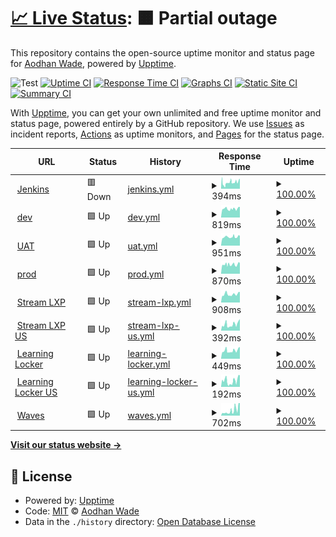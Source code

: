 # [📈 Live Status](https://AodhanLP.github.io/upptime-status): <!--live status--> **🟧 Partial outage**

This repository contains the open-source uptime monitor and status page for [Aodhan Wade](https://AodhanLP.github.io/upptime-status), powered by [Upptime](https://github.com/upptime/upptime).

![Test](https://github.com/AodhanLP/upptime-status/actions/workflows/uptime.yml/badge.svg?branch=master)
[![Uptime CI](https://github.com/AodhanLP/upptime-status/workflows/Uptime%20CI/badge.svg)](https://github.com/AodhanLP/upptime-status/actions?query=workflow%3A%22Uptime+CI%22)
[![Response Time CI](https://github.com/AodhanLP/upptime-status/workflows/Response%20Time%20CI/badge.svg)](https://github.com/AodhanLP/upptime-status/actions?query=workflow%3A%22Response+Time+CI%22)
[![Graphs CI](https://github.com/AodhanLP/upptime-status/workflows/Graphs%20CI/badge.svg)](https://github.com/AodhanLP/upptime-status/actions?query=workflow%3A%22Graphs+CI%22)
[![Static Site CI](https://github.com/AodhanLP/upptime-status/workflows/Static%20Site%20CI/badge.svg)](https://github.com/AodhanLP/upptime-status/actions?query=workflow%3A%22Static+Site+CI%22)
[![Summary CI](https://github.com/AodhanLP/upptime-status/workflows/Summary%20CI/badge.svg)](https://github.com/AodhanLP/upptime-status/actions?query=workflow%3A%22Summary+CI%22)

With [Upptime](https://upptime.js.org), you can get your own unlimited and free uptime monitor and status page, powered entirely by a GitHub repository. We use [Issues](https://github.com/AodhanLP/upptime-status/issues) as incident reports, [Actions](https://github.com/AodhanLP/upptime-status/actions) as uptime monitors, and [Pages](https://AodhanLP.github.io/upptime-status) for the status page.

<!--start: status pages-->
<!-- This summary is generated by Upptime (https://github.com/upptime/upptime) -->
<!-- Do not edit this manually, your changes will be overwritten -->
<!-- prettier-ignore -->
| URL | Status | History | Response Time | Uptime |
| --- | ------ | ------- | ------------- | ------ |
| <img alt="" src="https://favicons.githubusercontent.com/jenkins.learningpool.com" height="13"> [Jenkins](https://jenkins.learningpool.com/) | 🟥 Down | [jenkins.yml](https://github.com/AodhanLP/upptime-status/commits/HEAD/history/jenkins.yml) | <details><summary><img alt="Response time graph" src="./graphs/jenkins/response-time-week.png" height="20"> 394ms</summary><br><a href="https://AodhanLP.github.io/upptime-status/history/jenkins"><img alt="Response time 394" src="https://img.shields.io/endpoint?url=https%3A%2F%2Fraw.githubusercontent.com%2FAodhanLP%2Fupptime-status%2FHEAD%2Fapi%2Fjenkins%2Fresponse-time.json"></a><br><a href="https://AodhanLP.github.io/upptime-status/history/jenkins"><img alt="24-hour response time 559" src="https://img.shields.io/endpoint?url=https%3A%2F%2Fraw.githubusercontent.com%2FAodhanLP%2Fupptime-status%2FHEAD%2Fapi%2Fjenkins%2Fresponse-time-day.json"></a><br><a href="https://AodhanLP.github.io/upptime-status/history/jenkins"><img alt="7-day response time 394" src="https://img.shields.io/endpoint?url=https%3A%2F%2Fraw.githubusercontent.com%2FAodhanLP%2Fupptime-status%2FHEAD%2Fapi%2Fjenkins%2Fresponse-time-week.json"></a><br><a href="https://AodhanLP.github.io/upptime-status/history/jenkins"><img alt="30-day response time 394" src="https://img.shields.io/endpoint?url=https%3A%2F%2Fraw.githubusercontent.com%2FAodhanLP%2Fupptime-status%2FHEAD%2Fapi%2Fjenkins%2Fresponse-time-month.json"></a><br><a href="https://AodhanLP.github.io/upptime-status/history/jenkins"><img alt="1-year response time 394" src="https://img.shields.io/endpoint?url=https%3A%2F%2Fraw.githubusercontent.com%2FAodhanLP%2Fupptime-status%2FHEAD%2Fapi%2Fjenkins%2Fresponse-time-year.json"></a></details> | <details><summary><a href="https://AodhanLP.github.io/upptime-status/history/jenkins">100.00%</a></summary><a href="https://AodhanLP.github.io/upptime-status/history/jenkins"><img alt="All-time uptime 100.00%" src="https://img.shields.io/endpoint?url=https%3A%2F%2Fraw.githubusercontent.com%2FAodhanLP%2Fupptime-status%2FHEAD%2Fapi%2Fjenkins%2Fuptime.json"></a><br><a href="https://AodhanLP.github.io/upptime-status/history/jenkins"><img alt="24-hour uptime 99.99%" src="https://img.shields.io/endpoint?url=https%3A%2F%2Fraw.githubusercontent.com%2FAodhanLP%2Fupptime-status%2FHEAD%2Fapi%2Fjenkins%2Fuptime-day.json"></a><br><a href="https://AodhanLP.github.io/upptime-status/history/jenkins"><img alt="7-day uptime 100.00%" src="https://img.shields.io/endpoint?url=https%3A%2F%2Fraw.githubusercontent.com%2FAodhanLP%2Fupptime-status%2FHEAD%2Fapi%2Fjenkins%2Fuptime-week.json"></a><br><a href="https://AodhanLP.github.io/upptime-status/history/jenkins"><img alt="30-day uptime 100.00%" src="https://img.shields.io/endpoint?url=https%3A%2F%2Fraw.githubusercontent.com%2FAodhanLP%2Fupptime-status%2FHEAD%2Fapi%2Fjenkins%2Fuptime-month.json"></a><br><a href="https://AodhanLP.github.io/upptime-status/history/jenkins"><img alt="1-year uptime 100.00%" src="https://img.shields.io/endpoint?url=https%3A%2F%2Fraw.githubusercontent.com%2FAodhanLP%2Fupptime-status%2FHEAD%2Fapi%2Fjenkins%2Fuptime-year.json"></a></details>
| <img alt="" src="https://favicons.githubusercontent.com/qa.curatrdev.com" height="13"> [dev](https://qa.curatrdev.com/) | 🟩 Up | [dev.yml](https://github.com/AodhanLP/upptime-status/commits/HEAD/history/dev.yml) | <details><summary><img alt="Response time graph" src="./graphs/dev/response-time-week.png" height="20"> 819ms</summary><br><a href="https://AodhanLP.github.io/upptime-status/history/dev"><img alt="Response time 819" src="https://img.shields.io/endpoint?url=https%3A%2F%2Fraw.githubusercontent.com%2FAodhanLP%2Fupptime-status%2FHEAD%2Fapi%2Fdev%2Fresponse-time.json"></a><br><a href="https://AodhanLP.github.io/upptime-status/history/dev"><img alt="24-hour response time 904" src="https://img.shields.io/endpoint?url=https%3A%2F%2Fraw.githubusercontent.com%2FAodhanLP%2Fupptime-status%2FHEAD%2Fapi%2Fdev%2Fresponse-time-day.json"></a><br><a href="https://AodhanLP.github.io/upptime-status/history/dev"><img alt="7-day response time 819" src="https://img.shields.io/endpoint?url=https%3A%2F%2Fraw.githubusercontent.com%2FAodhanLP%2Fupptime-status%2FHEAD%2Fapi%2Fdev%2Fresponse-time-week.json"></a><br><a href="https://AodhanLP.github.io/upptime-status/history/dev"><img alt="30-day response time 819" src="https://img.shields.io/endpoint?url=https%3A%2F%2Fraw.githubusercontent.com%2FAodhanLP%2Fupptime-status%2FHEAD%2Fapi%2Fdev%2Fresponse-time-month.json"></a><br><a href="https://AodhanLP.github.io/upptime-status/history/dev"><img alt="1-year response time 819" src="https://img.shields.io/endpoint?url=https%3A%2F%2Fraw.githubusercontent.com%2FAodhanLP%2Fupptime-status%2FHEAD%2Fapi%2Fdev%2Fresponse-time-year.json"></a></details> | <details><summary><a href="https://AodhanLP.github.io/upptime-status/history/dev">100.00%</a></summary><a href="https://AodhanLP.github.io/upptime-status/history/dev"><img alt="All-time uptime 100.00%" src="https://img.shields.io/endpoint?url=https%3A%2F%2Fraw.githubusercontent.com%2FAodhanLP%2Fupptime-status%2FHEAD%2Fapi%2Fdev%2Fuptime.json"></a><br><a href="https://AodhanLP.github.io/upptime-status/history/dev"><img alt="24-hour uptime 100.00%" src="https://img.shields.io/endpoint?url=https%3A%2F%2Fraw.githubusercontent.com%2FAodhanLP%2Fupptime-status%2FHEAD%2Fapi%2Fdev%2Fuptime-day.json"></a><br><a href="https://AodhanLP.github.io/upptime-status/history/dev"><img alt="7-day uptime 100.00%" src="https://img.shields.io/endpoint?url=https%3A%2F%2Fraw.githubusercontent.com%2FAodhanLP%2Fupptime-status%2FHEAD%2Fapi%2Fdev%2Fuptime-week.json"></a><br><a href="https://AodhanLP.github.io/upptime-status/history/dev"><img alt="30-day uptime 100.00%" src="https://img.shields.io/endpoint?url=https%3A%2F%2Fraw.githubusercontent.com%2FAodhanLP%2Fupptime-status%2FHEAD%2Fapi%2Fdev%2Fuptime-month.json"></a><br><a href="https://AodhanLP.github.io/upptime-status/history/dev"><img alt="1-year uptime 100.00%" src="https://img.shields.io/endpoint?url=https%3A%2F%2Fraw.githubusercontent.com%2FAodhanLP%2Fupptime-status%2FHEAD%2Fapi%2Fdev%2Fuptime-year.json"></a></details>
| <img alt="" src="https://favicons.githubusercontent.com/aodhanwade-uat.headstreamlxp.info" height="13"> [UAT](https://aodhanwade-uat.headstreamlxp.info/) | 🟩 Up | [uat.yml](https://github.com/AodhanLP/upptime-status/commits/HEAD/history/uat.yml) | <details><summary><img alt="Response time graph" src="./graphs/uat/response-time-week.png" height="20"> 951ms</summary><br><a href="https://AodhanLP.github.io/upptime-status/history/uat"><img alt="Response time 951" src="https://img.shields.io/endpoint?url=https%3A%2F%2Fraw.githubusercontent.com%2FAodhanLP%2Fupptime-status%2FHEAD%2Fapi%2Fuat%2Fresponse-time.json"></a><br><a href="https://AodhanLP.github.io/upptime-status/history/uat"><img alt="24-hour response time 999" src="https://img.shields.io/endpoint?url=https%3A%2F%2Fraw.githubusercontent.com%2FAodhanLP%2Fupptime-status%2FHEAD%2Fapi%2Fuat%2Fresponse-time-day.json"></a><br><a href="https://AodhanLP.github.io/upptime-status/history/uat"><img alt="7-day response time 951" src="https://img.shields.io/endpoint?url=https%3A%2F%2Fraw.githubusercontent.com%2FAodhanLP%2Fupptime-status%2FHEAD%2Fapi%2Fuat%2Fresponse-time-week.json"></a><br><a href="https://AodhanLP.github.io/upptime-status/history/uat"><img alt="30-day response time 951" src="https://img.shields.io/endpoint?url=https%3A%2F%2Fraw.githubusercontent.com%2FAodhanLP%2Fupptime-status%2FHEAD%2Fapi%2Fuat%2Fresponse-time-month.json"></a><br><a href="https://AodhanLP.github.io/upptime-status/history/uat"><img alt="1-year response time 951" src="https://img.shields.io/endpoint?url=https%3A%2F%2Fraw.githubusercontent.com%2FAodhanLP%2Fupptime-status%2FHEAD%2Fapi%2Fuat%2Fresponse-time-year.json"></a></details> | <details><summary><a href="https://AodhanLP.github.io/upptime-status/history/uat">100.00%</a></summary><a href="https://AodhanLP.github.io/upptime-status/history/uat"><img alt="All-time uptime 100.00%" src="https://img.shields.io/endpoint?url=https%3A%2F%2Fraw.githubusercontent.com%2FAodhanLP%2Fupptime-status%2FHEAD%2Fapi%2Fuat%2Fuptime.json"></a><br><a href="https://AodhanLP.github.io/upptime-status/history/uat"><img alt="24-hour uptime 100.00%" src="https://img.shields.io/endpoint?url=https%3A%2F%2Fraw.githubusercontent.com%2FAodhanLP%2Fupptime-status%2FHEAD%2Fapi%2Fuat%2Fuptime-day.json"></a><br><a href="https://AodhanLP.github.io/upptime-status/history/uat"><img alt="7-day uptime 100.00%" src="https://img.shields.io/endpoint?url=https%3A%2F%2Fraw.githubusercontent.com%2FAodhanLP%2Fupptime-status%2FHEAD%2Fapi%2Fuat%2Fuptime-week.json"></a><br><a href="https://AodhanLP.github.io/upptime-status/history/uat"><img alt="30-day uptime 100.00%" src="https://img.shields.io/endpoint?url=https%3A%2F%2Fraw.githubusercontent.com%2FAodhanLP%2Fupptime-status%2FHEAD%2Fapi%2Fuat%2Fuptime-month.json"></a><br><a href="https://AodhanLP.github.io/upptime-status/history/uat"><img alt="1-year uptime 100.00%" src="https://img.shields.io/endpoint?url=https%3A%2F%2Fraw.githubusercontent.com%2FAodhanLP%2Fupptime-status%2FHEAD%2Fapi%2Fuat%2Fuptime-year.json"></a></details>
| <img alt="" src="https://favicons.githubusercontent.com/hal9001.curatr3.com" height="13"> [prod](https://hal9001.curatr3.com/) | 🟩 Up | [prod.yml](https://github.com/AodhanLP/upptime-status/commits/HEAD/history/prod.yml) | <details><summary><img alt="Response time graph" src="./graphs/prod/response-time-week.png" height="20"> 870ms</summary><br><a href="https://AodhanLP.github.io/upptime-status/history/prod"><img alt="Response time 870" src="https://img.shields.io/endpoint?url=https%3A%2F%2Fraw.githubusercontent.com%2FAodhanLP%2Fupptime-status%2FHEAD%2Fapi%2Fprod%2Fresponse-time.json"></a><br><a href="https://AodhanLP.github.io/upptime-status/history/prod"><img alt="24-hour response time 935" src="https://img.shields.io/endpoint?url=https%3A%2F%2Fraw.githubusercontent.com%2FAodhanLP%2Fupptime-status%2FHEAD%2Fapi%2Fprod%2Fresponse-time-day.json"></a><br><a href="https://AodhanLP.github.io/upptime-status/history/prod"><img alt="7-day response time 870" src="https://img.shields.io/endpoint?url=https%3A%2F%2Fraw.githubusercontent.com%2FAodhanLP%2Fupptime-status%2FHEAD%2Fapi%2Fprod%2Fresponse-time-week.json"></a><br><a href="https://AodhanLP.github.io/upptime-status/history/prod"><img alt="30-day response time 870" src="https://img.shields.io/endpoint?url=https%3A%2F%2Fraw.githubusercontent.com%2FAodhanLP%2Fupptime-status%2FHEAD%2Fapi%2Fprod%2Fresponse-time-month.json"></a><br><a href="https://AodhanLP.github.io/upptime-status/history/prod"><img alt="1-year response time 870" src="https://img.shields.io/endpoint?url=https%3A%2F%2Fraw.githubusercontent.com%2FAodhanLP%2Fupptime-status%2FHEAD%2Fapi%2Fprod%2Fresponse-time-year.json"></a></details> | <details><summary><a href="https://AodhanLP.github.io/upptime-status/history/prod">100.00%</a></summary><a href="https://AodhanLP.github.io/upptime-status/history/prod"><img alt="All-time uptime 100.00%" src="https://img.shields.io/endpoint?url=https%3A%2F%2Fraw.githubusercontent.com%2FAodhanLP%2Fupptime-status%2FHEAD%2Fapi%2Fprod%2Fuptime.json"></a><br><a href="https://AodhanLP.github.io/upptime-status/history/prod"><img alt="24-hour uptime 100.00%" src="https://img.shields.io/endpoint?url=https%3A%2F%2Fraw.githubusercontent.com%2FAodhanLP%2Fupptime-status%2FHEAD%2Fapi%2Fprod%2Fuptime-day.json"></a><br><a href="https://AodhanLP.github.io/upptime-status/history/prod"><img alt="7-day uptime 100.00%" src="https://img.shields.io/endpoint?url=https%3A%2F%2Fraw.githubusercontent.com%2FAodhanLP%2Fupptime-status%2FHEAD%2Fapi%2Fprod%2Fuptime-week.json"></a><br><a href="https://AodhanLP.github.io/upptime-status/history/prod"><img alt="30-day uptime 100.00%" src="https://img.shields.io/endpoint?url=https%3A%2F%2Fraw.githubusercontent.com%2FAodhanLP%2Fupptime-status%2FHEAD%2Fapi%2Fprod%2Fuptime-month.json"></a><br><a href="https://AodhanLP.github.io/upptime-status/history/prod"><img alt="1-year uptime 100.00%" src="https://img.shields.io/endpoint?url=https%3A%2F%2Fraw.githubusercontent.com%2FAodhanLP%2Fupptime-status%2FHEAD%2Fapi%2Fprod%2Fuptime-year.json"></a></details>
| <img alt="" src="https://favicons.githubusercontent.com/learningpool.streamlxp.com" height="13"> [Stream LXP](https://learningpool.streamlxp.com/) | 🟩 Up | [stream-lxp.yml](https://github.com/AodhanLP/upptime-status/commits/HEAD/history/stream-lxp.yml) | <details><summary><img alt="Response time graph" src="./graphs/stream-lxp/response-time-week.png" height="20"> 908ms</summary><br><a href="https://AodhanLP.github.io/upptime-status/history/stream-lxp"><img alt="Response time 908" src="https://img.shields.io/endpoint?url=https%3A%2F%2Fraw.githubusercontent.com%2FAodhanLP%2Fupptime-status%2FHEAD%2Fapi%2Fstream-lxp%2Fresponse-time.json"></a><br><a href="https://AodhanLP.github.io/upptime-status/history/stream-lxp"><img alt="24-hour response time 1028" src="https://img.shields.io/endpoint?url=https%3A%2F%2Fraw.githubusercontent.com%2FAodhanLP%2Fupptime-status%2FHEAD%2Fapi%2Fstream-lxp%2Fresponse-time-day.json"></a><br><a href="https://AodhanLP.github.io/upptime-status/history/stream-lxp"><img alt="7-day response time 908" src="https://img.shields.io/endpoint?url=https%3A%2F%2Fraw.githubusercontent.com%2FAodhanLP%2Fupptime-status%2FHEAD%2Fapi%2Fstream-lxp%2Fresponse-time-week.json"></a><br><a href="https://AodhanLP.github.io/upptime-status/history/stream-lxp"><img alt="30-day response time 908" src="https://img.shields.io/endpoint?url=https%3A%2F%2Fraw.githubusercontent.com%2FAodhanLP%2Fupptime-status%2FHEAD%2Fapi%2Fstream-lxp%2Fresponse-time-month.json"></a><br><a href="https://AodhanLP.github.io/upptime-status/history/stream-lxp"><img alt="1-year response time 908" src="https://img.shields.io/endpoint?url=https%3A%2F%2Fraw.githubusercontent.com%2FAodhanLP%2Fupptime-status%2FHEAD%2Fapi%2Fstream-lxp%2Fresponse-time-year.json"></a></details> | <details><summary><a href="https://AodhanLP.github.io/upptime-status/history/stream-lxp">100.00%</a></summary><a href="https://AodhanLP.github.io/upptime-status/history/stream-lxp"><img alt="All-time uptime 100.00%" src="https://img.shields.io/endpoint?url=https%3A%2F%2Fraw.githubusercontent.com%2FAodhanLP%2Fupptime-status%2FHEAD%2Fapi%2Fstream-lxp%2Fuptime.json"></a><br><a href="https://AodhanLP.github.io/upptime-status/history/stream-lxp"><img alt="24-hour uptime 100.00%" src="https://img.shields.io/endpoint?url=https%3A%2F%2Fraw.githubusercontent.com%2FAodhanLP%2Fupptime-status%2FHEAD%2Fapi%2Fstream-lxp%2Fuptime-day.json"></a><br><a href="https://AodhanLP.github.io/upptime-status/history/stream-lxp"><img alt="7-day uptime 100.00%" src="https://img.shields.io/endpoint?url=https%3A%2F%2Fraw.githubusercontent.com%2FAodhanLP%2Fupptime-status%2FHEAD%2Fapi%2Fstream-lxp%2Fuptime-week.json"></a><br><a href="https://AodhanLP.github.io/upptime-status/history/stream-lxp"><img alt="30-day uptime 100.00%" src="https://img.shields.io/endpoint?url=https%3A%2F%2Fraw.githubusercontent.com%2FAodhanLP%2Fupptime-status%2FHEAD%2Fapi%2Fstream-lxp%2Fuptime-month.json"></a><br><a href="https://AodhanLP.github.io/upptime-status/history/stream-lxp"><img alt="1-year uptime 100.00%" src="https://img.shields.io/endpoint?url=https%3A%2F%2Fraw.githubusercontent.com%2FAodhanLP%2Fupptime-status%2FHEAD%2Fapi%2Fstream-lxp%2Fuptime-year.json"></a></details>
| <img alt="" src="https://favicons.githubusercontent.com/learningpool-us.streamlxp.com" height="13"> [Stream LXP US](https://learningpool-us.streamlxp.com/) | 🟩 Up | [stream-lxp-us.yml](https://github.com/AodhanLP/upptime-status/commits/HEAD/history/stream-lxp-us.yml) | <details><summary><img alt="Response time graph" src="./graphs/stream-lxp-us/response-time-week.png" height="20"> 392ms</summary><br><a href="https://AodhanLP.github.io/upptime-status/history/stream-lxp-us"><img alt="Response time 392" src="https://img.shields.io/endpoint?url=https%3A%2F%2Fraw.githubusercontent.com%2FAodhanLP%2Fupptime-status%2FHEAD%2Fapi%2Fstream-lxp-us%2Fresponse-time.json"></a><br><a href="https://AodhanLP.github.io/upptime-status/history/stream-lxp-us"><img alt="24-hour response time 577" src="https://img.shields.io/endpoint?url=https%3A%2F%2Fraw.githubusercontent.com%2FAodhanLP%2Fupptime-status%2FHEAD%2Fapi%2Fstream-lxp-us%2Fresponse-time-day.json"></a><br><a href="https://AodhanLP.github.io/upptime-status/history/stream-lxp-us"><img alt="7-day response time 392" src="https://img.shields.io/endpoint?url=https%3A%2F%2Fraw.githubusercontent.com%2FAodhanLP%2Fupptime-status%2FHEAD%2Fapi%2Fstream-lxp-us%2Fresponse-time-week.json"></a><br><a href="https://AodhanLP.github.io/upptime-status/history/stream-lxp-us"><img alt="30-day response time 392" src="https://img.shields.io/endpoint?url=https%3A%2F%2Fraw.githubusercontent.com%2FAodhanLP%2Fupptime-status%2FHEAD%2Fapi%2Fstream-lxp-us%2Fresponse-time-month.json"></a><br><a href="https://AodhanLP.github.io/upptime-status/history/stream-lxp-us"><img alt="1-year response time 392" src="https://img.shields.io/endpoint?url=https%3A%2F%2Fraw.githubusercontent.com%2FAodhanLP%2Fupptime-status%2FHEAD%2Fapi%2Fstream-lxp-us%2Fresponse-time-year.json"></a></details> | <details><summary><a href="https://AodhanLP.github.io/upptime-status/history/stream-lxp-us">100.00%</a></summary><a href="https://AodhanLP.github.io/upptime-status/history/stream-lxp-us"><img alt="All-time uptime 100.00%" src="https://img.shields.io/endpoint?url=https%3A%2F%2Fraw.githubusercontent.com%2FAodhanLP%2Fupptime-status%2FHEAD%2Fapi%2Fstream-lxp-us%2Fuptime.json"></a><br><a href="https://AodhanLP.github.io/upptime-status/history/stream-lxp-us"><img alt="24-hour uptime 100.00%" src="https://img.shields.io/endpoint?url=https%3A%2F%2Fraw.githubusercontent.com%2FAodhanLP%2Fupptime-status%2FHEAD%2Fapi%2Fstream-lxp-us%2Fuptime-day.json"></a><br><a href="https://AodhanLP.github.io/upptime-status/history/stream-lxp-us"><img alt="7-day uptime 100.00%" src="https://img.shields.io/endpoint?url=https%3A%2F%2Fraw.githubusercontent.com%2FAodhanLP%2Fupptime-status%2FHEAD%2Fapi%2Fstream-lxp-us%2Fuptime-week.json"></a><br><a href="https://AodhanLP.github.io/upptime-status/history/stream-lxp-us"><img alt="30-day uptime 100.00%" src="https://img.shields.io/endpoint?url=https%3A%2F%2Fraw.githubusercontent.com%2FAodhanLP%2Fupptime-status%2FHEAD%2Fapi%2Fstream-lxp-us%2Fuptime-month.json"></a><br><a href="https://AodhanLP.github.io/upptime-status/history/stream-lxp-us"><img alt="1-year uptime 100.00%" src="https://img.shields.io/endpoint?url=https%3A%2F%2Fraw.githubusercontent.com%2FAodhanLP%2Fupptime-status%2FHEAD%2Fapi%2Fstream-lxp-us%2Fuptime-year.json"></a></details>
| <img alt="" src="https://favicons.githubusercontent.com/saas.learninglocker.net" height="13"> [Learning Locker](https://saas.learninglocker.net/) | 🟩 Up | [learning-locker.yml](https://github.com/AodhanLP/upptime-status/commits/HEAD/history/learning-locker.yml) | <details><summary><img alt="Response time graph" src="./graphs/learning-locker/response-time-week.png" height="20"> 449ms</summary><br><a href="https://AodhanLP.github.io/upptime-status/history/learning-locker"><img alt="Response time 449" src="https://img.shields.io/endpoint?url=https%3A%2F%2Fraw.githubusercontent.com%2FAodhanLP%2Fupptime-status%2FHEAD%2Fapi%2Flearning-locker%2Fresponse-time.json"></a><br><a href="https://AodhanLP.github.io/upptime-status/history/learning-locker"><img alt="24-hour response time 568" src="https://img.shields.io/endpoint?url=https%3A%2F%2Fraw.githubusercontent.com%2FAodhanLP%2Fupptime-status%2FHEAD%2Fapi%2Flearning-locker%2Fresponse-time-day.json"></a><br><a href="https://AodhanLP.github.io/upptime-status/history/learning-locker"><img alt="7-day response time 449" src="https://img.shields.io/endpoint?url=https%3A%2F%2Fraw.githubusercontent.com%2FAodhanLP%2Fupptime-status%2FHEAD%2Fapi%2Flearning-locker%2Fresponse-time-week.json"></a><br><a href="https://AodhanLP.github.io/upptime-status/history/learning-locker"><img alt="30-day response time 449" src="https://img.shields.io/endpoint?url=https%3A%2F%2Fraw.githubusercontent.com%2FAodhanLP%2Fupptime-status%2FHEAD%2Fapi%2Flearning-locker%2Fresponse-time-month.json"></a><br><a href="https://AodhanLP.github.io/upptime-status/history/learning-locker"><img alt="1-year response time 449" src="https://img.shields.io/endpoint?url=https%3A%2F%2Fraw.githubusercontent.com%2FAodhanLP%2Fupptime-status%2FHEAD%2Fapi%2Flearning-locker%2Fresponse-time-year.json"></a></details> | <details><summary><a href="https://AodhanLP.github.io/upptime-status/history/learning-locker">100.00%</a></summary><a href="https://AodhanLP.github.io/upptime-status/history/learning-locker"><img alt="All-time uptime 100.00%" src="https://img.shields.io/endpoint?url=https%3A%2F%2Fraw.githubusercontent.com%2FAodhanLP%2Fupptime-status%2FHEAD%2Fapi%2Flearning-locker%2Fuptime.json"></a><br><a href="https://AodhanLP.github.io/upptime-status/history/learning-locker"><img alt="24-hour uptime 100.00%" src="https://img.shields.io/endpoint?url=https%3A%2F%2Fraw.githubusercontent.com%2FAodhanLP%2Fupptime-status%2FHEAD%2Fapi%2Flearning-locker%2Fuptime-day.json"></a><br><a href="https://AodhanLP.github.io/upptime-status/history/learning-locker"><img alt="7-day uptime 100.00%" src="https://img.shields.io/endpoint?url=https%3A%2F%2Fraw.githubusercontent.com%2FAodhanLP%2Fupptime-status%2FHEAD%2Fapi%2Flearning-locker%2Fuptime-week.json"></a><br><a href="https://AodhanLP.github.io/upptime-status/history/learning-locker"><img alt="30-day uptime 100.00%" src="https://img.shields.io/endpoint?url=https%3A%2F%2Fraw.githubusercontent.com%2FAodhanLP%2Fupptime-status%2FHEAD%2Fapi%2Flearning-locker%2Fuptime-month.json"></a><br><a href="https://AodhanLP.github.io/upptime-status/history/learning-locker"><img alt="1-year uptime 100.00%" src="https://img.shields.io/endpoint?url=https%3A%2F%2Fraw.githubusercontent.com%2FAodhanLP%2Fupptime-status%2FHEAD%2Fapi%2Flearning-locker%2Fuptime-year.json"></a></details>
| <img alt="" src="https://favicons.githubusercontent.com/saas-us.learninglocker.net" height="13"> [Learning Locker US](https://saas-us.learninglocker.net/) | 🟩 Up | [learning-locker-us.yml](https://github.com/AodhanLP/upptime-status/commits/HEAD/history/learning-locker-us.yml) | <details><summary><img alt="Response time graph" src="./graphs/learning-locker-us/response-time-week.png" height="20"> 192ms</summary><br><a href="https://AodhanLP.github.io/upptime-status/history/learning-locker-us"><img alt="Response time 192" src="https://img.shields.io/endpoint?url=https%3A%2F%2Fraw.githubusercontent.com%2FAodhanLP%2Fupptime-status%2FHEAD%2Fapi%2Flearning-locker-us%2Fresponse-time.json"></a><br><a href="https://AodhanLP.github.io/upptime-status/history/learning-locker-us"><img alt="24-hour response time 281" src="https://img.shields.io/endpoint?url=https%3A%2F%2Fraw.githubusercontent.com%2FAodhanLP%2Fupptime-status%2FHEAD%2Fapi%2Flearning-locker-us%2Fresponse-time-day.json"></a><br><a href="https://AodhanLP.github.io/upptime-status/history/learning-locker-us"><img alt="7-day response time 192" src="https://img.shields.io/endpoint?url=https%3A%2F%2Fraw.githubusercontent.com%2FAodhanLP%2Fupptime-status%2FHEAD%2Fapi%2Flearning-locker-us%2Fresponse-time-week.json"></a><br><a href="https://AodhanLP.github.io/upptime-status/history/learning-locker-us"><img alt="30-day response time 192" src="https://img.shields.io/endpoint?url=https%3A%2F%2Fraw.githubusercontent.com%2FAodhanLP%2Fupptime-status%2FHEAD%2Fapi%2Flearning-locker-us%2Fresponse-time-month.json"></a><br><a href="https://AodhanLP.github.io/upptime-status/history/learning-locker-us"><img alt="1-year response time 192" src="https://img.shields.io/endpoint?url=https%3A%2F%2Fraw.githubusercontent.com%2FAodhanLP%2Fupptime-status%2FHEAD%2Fapi%2Flearning-locker-us%2Fresponse-time-year.json"></a></details> | <details><summary><a href="https://AodhanLP.github.io/upptime-status/history/learning-locker-us">100.00%</a></summary><a href="https://AodhanLP.github.io/upptime-status/history/learning-locker-us"><img alt="All-time uptime 100.00%" src="https://img.shields.io/endpoint?url=https%3A%2F%2Fraw.githubusercontent.com%2FAodhanLP%2Fupptime-status%2FHEAD%2Fapi%2Flearning-locker-us%2Fuptime.json"></a><br><a href="https://AodhanLP.github.io/upptime-status/history/learning-locker-us"><img alt="24-hour uptime 100.00%" src="https://img.shields.io/endpoint?url=https%3A%2F%2Fraw.githubusercontent.com%2FAodhanLP%2Fupptime-status%2FHEAD%2Fapi%2Flearning-locker-us%2Fuptime-day.json"></a><br><a href="https://AodhanLP.github.io/upptime-status/history/learning-locker-us"><img alt="7-day uptime 100.00%" src="https://img.shields.io/endpoint?url=https%3A%2F%2Fraw.githubusercontent.com%2FAodhanLP%2Fupptime-status%2FHEAD%2Fapi%2Flearning-locker-us%2Fuptime-week.json"></a><br><a href="https://AodhanLP.github.io/upptime-status/history/learning-locker-us"><img alt="30-day uptime 100.00%" src="https://img.shields.io/endpoint?url=https%3A%2F%2Fraw.githubusercontent.com%2FAodhanLP%2Fupptime-status%2FHEAD%2Fapi%2Flearning-locker-us%2Fuptime-month.json"></a><br><a href="https://AodhanLP.github.io/upptime-status/history/learning-locker-us"><img alt="1-year uptime 100.00%" src="https://img.shields.io/endpoint?url=https%3A%2F%2Fraw.githubusercontent.com%2FAodhanLP%2Fupptime-status%2FHEAD%2Fapi%2Flearning-locker-us%2Fuptime-year.json"></a></details>
| <img alt="" src="https://favicons.githubusercontent.com/waves.learningpool.com" height="13"> [Waves](https://waves.learningpool.com/) | 🟩 Up | [waves.yml](https://github.com/AodhanLP/upptime-status/commits/HEAD/history/waves.yml) | <details><summary><img alt="Response time graph" src="./graphs/waves/response-time-week.png" height="20"> 702ms</summary><br><a href="https://AodhanLP.github.io/upptime-status/history/waves"><img alt="Response time 702" src="https://img.shields.io/endpoint?url=https%3A%2F%2Fraw.githubusercontent.com%2FAodhanLP%2Fupptime-status%2FHEAD%2Fapi%2Fwaves%2Fresponse-time.json"></a><br><a href="https://AodhanLP.github.io/upptime-status/history/waves"><img alt="24-hour response time 1638" src="https://img.shields.io/endpoint?url=https%3A%2F%2Fraw.githubusercontent.com%2FAodhanLP%2Fupptime-status%2FHEAD%2Fapi%2Fwaves%2Fresponse-time-day.json"></a><br><a href="https://AodhanLP.github.io/upptime-status/history/waves"><img alt="7-day response time 702" src="https://img.shields.io/endpoint?url=https%3A%2F%2Fraw.githubusercontent.com%2FAodhanLP%2Fupptime-status%2FHEAD%2Fapi%2Fwaves%2Fresponse-time-week.json"></a><br><a href="https://AodhanLP.github.io/upptime-status/history/waves"><img alt="30-day response time 702" src="https://img.shields.io/endpoint?url=https%3A%2F%2Fraw.githubusercontent.com%2FAodhanLP%2Fupptime-status%2FHEAD%2Fapi%2Fwaves%2Fresponse-time-month.json"></a><br><a href="https://AodhanLP.github.io/upptime-status/history/waves"><img alt="1-year response time 702" src="https://img.shields.io/endpoint?url=https%3A%2F%2Fraw.githubusercontent.com%2FAodhanLP%2Fupptime-status%2FHEAD%2Fapi%2Fwaves%2Fresponse-time-year.json"></a></details> | <details><summary><a href="https://AodhanLP.github.io/upptime-status/history/waves">100.00%</a></summary><a href="https://AodhanLP.github.io/upptime-status/history/waves"><img alt="All-time uptime 100.00%" src="https://img.shields.io/endpoint?url=https%3A%2F%2Fraw.githubusercontent.com%2FAodhanLP%2Fupptime-status%2FHEAD%2Fapi%2Fwaves%2Fuptime.json"></a><br><a href="https://AodhanLP.github.io/upptime-status/history/waves"><img alt="24-hour uptime 100.00%" src="https://img.shields.io/endpoint?url=https%3A%2F%2Fraw.githubusercontent.com%2FAodhanLP%2Fupptime-status%2FHEAD%2Fapi%2Fwaves%2Fuptime-day.json"></a><br><a href="https://AodhanLP.github.io/upptime-status/history/waves"><img alt="7-day uptime 100.00%" src="https://img.shields.io/endpoint?url=https%3A%2F%2Fraw.githubusercontent.com%2FAodhanLP%2Fupptime-status%2FHEAD%2Fapi%2Fwaves%2Fuptime-week.json"></a><br><a href="https://AodhanLP.github.io/upptime-status/history/waves"><img alt="30-day uptime 100.00%" src="https://img.shields.io/endpoint?url=https%3A%2F%2Fraw.githubusercontent.com%2FAodhanLP%2Fupptime-status%2FHEAD%2Fapi%2Fwaves%2Fuptime-month.json"></a><br><a href="https://AodhanLP.github.io/upptime-status/history/waves"><img alt="1-year uptime 100.00%" src="https://img.shields.io/endpoint?url=https%3A%2F%2Fraw.githubusercontent.com%2FAodhanLP%2Fupptime-status%2FHEAD%2Fapi%2Fwaves%2Fuptime-year.json"></a></details>

<!--end: status pages-->

[**Visit our status website →**](https://AodhanLP.github.io/upptime-status)

## 📄 License

- Powered by: [Upptime](https://github.com/upptime/upptime)
- Code: [MIT](./LICENSE) © [Aodhan Wade](https://AodhanLP.github.io/upptime-status)
- Data in the `./history` directory: [Open Database License](https://opendatacommons.org/licenses/odbl/1-0/)
